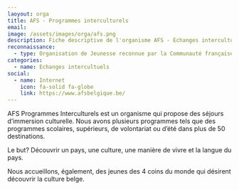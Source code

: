 ```yaml
---
laoyout: orga
title: AFS - Programmes interculturels
email: 
image: /assets/images/orga/afs.png
description: Fiche descriptive de l'organisme AFS - Echanges interculturels
reconnaissance: 
  - type: Organisation de Jeunesse reconnue par la Communauté française
categories: 
  - name: Echanges intercultuels
social:
  - name: Internet
    icon: fa-solid fa-globe
    link: https://www.afsbelgique.be/
---
```

AFS Programmes Interculturels est un organisme qui propose des séjours d’immersion culturelle. Nous avons plusieurs programmes tels que des programmes scolaires, supérieurs, de volontariat ou d’été dans plus de 50 destinations.

Le but? Découvrir un pays, une culture, une manière de vivre et la langue du pays.

Nous accueillons, également, des jeunes des 4 coins du monde qui désirent découvrir la culture belge.